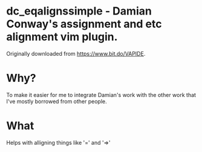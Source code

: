 # dc_eqalignssimple - Damian Conway's assignment and etc alignment vim plugin.

Originally downloaded from https://www.bit.do/VAPIDE.

# Why?

To make it easier for me to integrate Damian's work with the other work
that I've mostly borrowed from other people.

# What 

Helps with alligning things like '=' and '=>'
